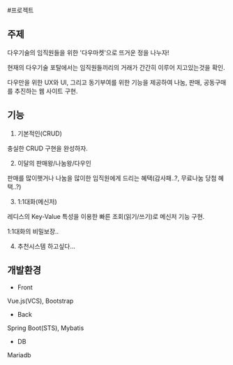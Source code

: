 #프로젝트
## 주제

다우기술의 임직원들을 위한 '다우마켓'으로 뜨거운 정을 나누자!

현재의 다우기술 포탈에서는 임직원들끼리의 거래가 간간히 이루어 지고있는것을 확인.

다우만을 위한 UX와 UI, 그리고 동기부여를 위한 기능을 제공하여 나눔, 판매, 공동구매를 추진하는 웹 사이트 구현.

 

## 기능

1) 기본적인(CRUD)

충실한 CRUD 구현을 완성하자.

2) 이달의 판매왕/나눔왕/다우인

판매를 많이햇거나 나눔을 많이한 임직원에게 드리는 혜택(감사패..?, 무료나눔 당첨 혜택..?)

3) 1:1대화(메신저)

레디스의 Key-Value 특성을 이용한 빠른 조회(읽기/쓰기)로 메신저 기능 구현.

1:1대화의 비밀보장..

4) 추천시스템 하고싶다...

 

## 개발환경 

 - Front

  Vue.js(VCS), Bootstrap

 - Back

  Spring Boot(STS), Mybatis

 - DB

 Mariadb
